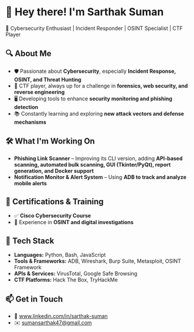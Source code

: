 # 👋 Hey there! I'm Sarthak Suman 

🚀 Cybersecurity Enthusiast | Incident Responder | OSINT Specialist | CTF Player  

## 🔍 About Me  
- 🛡️ Passionate about **Cybersecurity**, especially **Incident Response, OSINT, and Threat Hunting**  
- 🎯 CTF player, always up for a challenge in **forensics, web security, and reverse engineering**  
- 🖥️ Developing tools to enhance **security monitoring and phishing detection**  
- 📚 Constantly learning and exploring **new attack vectors and defense mechanisms**  

## 🛠️ What I'm Working On  
- **Phishing Link Scanner** – Improving its CLI version, adding **API-based scanning, automated bulk scanning, GUI (Tkinter/PyQt), report generation, and Docker support**  
- **Notification Monitor & Alert System** – Using **ADB to track and analyze mobile alerts**  

## 📜 Certifications & Training  
- ✅ **Cisco Cybersecurity Course**  
- 🔎 Experience in **OSINT and digital investigations**  

## 📌 Tech Stack  
- **Languages:** Python, Bash, JavaScript  
- **Tools & Frameworks:** ADB, Wireshark, Burp Suite, Metasploit, OSINT Framework  
- **APIs & Services:** VirusTotal, Google Safe Browsing  
- **CTF Platforms:** Hack The Box, TryHackMe  

## 📫 Get in Touch  
- 💼 www.linkedin.com/in/sarthak-suman
- ✉️ sumansarthak47@gmail.com 
